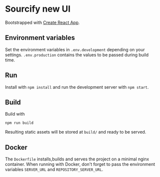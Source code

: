 # Sourcify new UI

Bootstrapped with [Create React App](https://github.com/facebook/create-react-app).

## Environment variables

Set the environment variables in `.env.development` depending on your settings. `.env.production` contains the values to be passed during build time.

## Run

Install with `npm install` and run the development server with `npm start`.

## Build

Build with

```
npm run build
```

Resulting static assets will be stored at `build/` and ready to be served.

## Docker

The `Dockerfile` installs,builds and serves the project on a minimal nginx container. When running with Docker, don't forget to pass the environment variables `SERVER_URL` and `REPOSITORY_SERVER_URL`.
